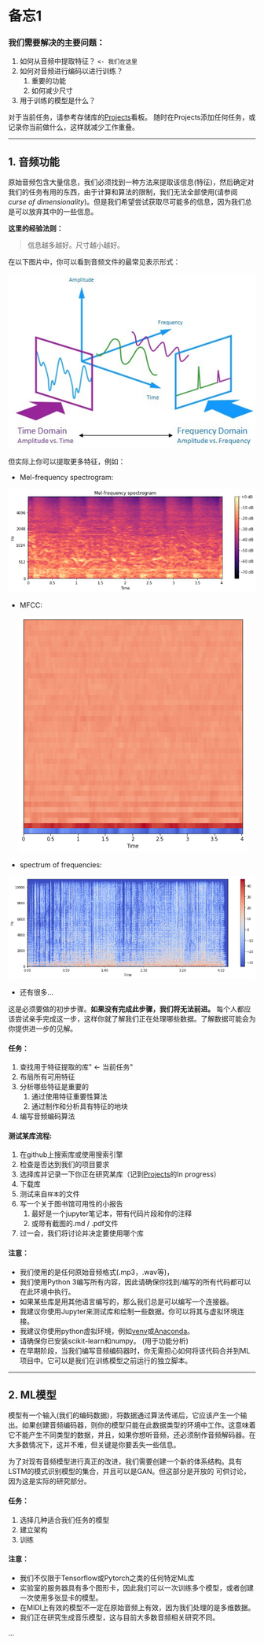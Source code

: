 # 备忘1

### 我们需要解决的主要问题：
1. 如何从音频中提取特征？ `<- 我们在这里`
2. 如何对音频进行编码以进行训练？
	1. 重要的功能
	2. 如何减少尺寸
3. 用于训练的模型是什么？

对于当前任务，请参考存储库的[Projects](https://github.com/darknessest/gen_audio/projects/1)看板。
随时在Projects添加任何任务，或记录你当前做什么，这样就减少工作重叠。

------ 

## 1. 音频功能

原始音频包含大量信息，我们必须找到一种方法来提取该信息(特征)，然后确定对我们的任务有用的东西，由于计算和算法的限制，我们无法全部使用(请参阅 *curse of dimensionality*)。但是我们希望尝试获取尽可能多的信息，因为我们总是可以放弃其中的一些信息。

**这里的经验法则：**
> 信息越多越好。尺寸越小越好。

在以下图片中，你可以看到音频文件的最常见表示形式：
<p align="center">
	<img src="https://github.com/darknessest/gen_audio/blob/master/img/1.jpeg">
</p>

但实际上你可以提取更多特征，例如：

- Mel-frequency spectrogram:
<p align="center">
	<img src="https://github.com/darknessest/gen_audio/blob/master/img/mel-freq.png">
</p>

- MFCC:
<p align="center">
	<img src="https://github.com/darknessest/gen_audio/blob/master/img/mfcc.png">
</p>

- spectrum of frequencies:
<p align="center">
	<img src="https://github.com/darknessest/gen_audio/blob/master/img/sofreq.png">
</p>

- 还有很多...

这是必须要做的初步步骤。**如果没有完成此步骤，我们将无法前进。** 每个人都应该尝试亲手完成这一步，这样你就了解我们正在处理哪些数据。了解数据可能会为你提供进一步的见解。


#### 任务：
1. 查找用于特征提取的库" <- 当前任务"
2. 布局所有可用特征
3. 分析哪些特征是重要的
	1. 通过使用特征重要性算法
	2. 通过制作和分析具有特征的地块
4. 编写音频编码算法


#### 测试某库流程:
1. 在github上搜索库或使用搜索引擎
2. 检查是否达到我们的项目要求
3. 选择库并记录一下你正在研究某库（记到[Projects](https://github.com/darknessest/gen_audio/projects/1)的In progress）
4. 下载库
5. 测试来自`样本`的文件
6. 写一个关于图书馆可用性的小报告
	1. 最好是一个jupyter笔记本，带有代码片段和你的注释
	2. 或带有截图的.md / .pdf文件
7. 过一会，我们将讨论并决定要使用哪个库


#### 注意：
- 我们使用的是任何原始音频格式(.mp3，.wav等)，
- 我们使用Python 3编写所有内容，因此请确保你找到/编写的所有代码都可以在此环境中执行。
- 如果某些库是用其他语言编写的，那么我们总是可以编写一个连接器。
- 我建议你使用Jupyter来测试库和绘制一些数据。你可以将其与虚拟环境连接。
- 我建议你使用python虚拟环境，例如[venv](https://docs.python.org/3/library/venv.html)或[Anaconda](https://anaconda.org/anaconda/python)。
- 请确保你已安装scikit-learn和numpy。 (用于功能分析)
- 在早期阶段，当我们编写音频编码器时，你无需担心如何将该代码合并到ML项目中。它可以是我们在训练模型之前运行的独立脚本。

------

## 2.  ML模型
模型有一个输入(我们的编码数据)，将数据通过算法传递后，它应该产生一个输出。如果创建音频编码器，则你的模型只能在此数据类型的环境中工作。这意味着它不能产生不同类型的数据，并且，如果你想听音频，还必须制作音频解码器。在大多数情况下，这并不难，但关键是你要丢失一些信息。

为了对现有音频模型进行真正的改进，我们需要创建一个新的体系结构。具有LSTM的模式识别模型的集合，并且可以是GAN。但这部分是开放的 可供讨论，因为这是实际的研究部分。

#### 任务：
1. 选择几种适合我们任务的模型
2. 建立架构
3. 训练

#### 注意：
- 我们不仅限于Tensorflow或Pytorch之类的任何特定ML库
- 实验室的服务器具有多个图形卡，因此我们可以一次训练多个模型，或者创建一次使用多张显卡的模型。
- 在MIDI上有效的模型不一定在原始音频上有效，因为我们处理的是多维数据。
- 我们正在研究生成音乐模型，这与目前大多数音频相关研究不同。

...

